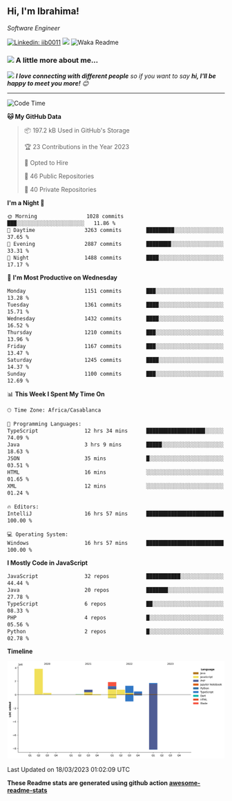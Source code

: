 <h2>Hi, I'm Ibrahima! </h2>
<p><em>Software Engineer 
</em></p>


[![Linkedin: iib0011](https://img.shields.io/badge/-iib0011-blue?style=flat-square&logo=Linkedin&logoColor=white&link=https://www.linkedin.com/in/iib0011/)](https://www.linkedin.com/in/iib0011/)
![](https://visitor-badge.glitch.me/badge?page_id=iib0011)
![Waka Readme](https://github.com/iib0011/iib0011/workflows/Waka%20Readme/badge.svg)


### <img src="https://media.giphy.com/media/VgCDAzcKvsR6OM0uWg/giphy.gif" width="50"> A little more about me...  


<img src="https://media.giphy.com/media/LnQjpWaON8nhr21vNW/giphy.gif" width="60"> <em><b>I love connecting with different people</b> so if you want to say <b>hi, I'll be happy to meet you more!</b> 😊</em>

---
<!--START_SECTION:waka-->
![Code Time](http://img.shields.io/badge/Code%20Time-1%2C958%20hrs%2049%20mins-blue)

**🐱 My GitHub Data** 

> 📦 197.2 kB Used in GitHub's Storage 
 > 
> 🏆 23 Contributions in the Year 2023
 > 
> 💼 Opted to Hire
 > 
> 📜 46 Public Repositories 
 > 
> 🔑 40 Private Repositories 
 > 
**I'm a Night 🦉** 

```text
🌞 Morning                1028 commits        ███░░░░░░░░░░░░░░░░░░░░░░   11.86 % 
🌆 Daytime                3263 commits        █████████░░░░░░░░░░░░░░░░   37.65 % 
🌃 Evening                2887 commits        ████████░░░░░░░░░░░░░░░░░   33.31 % 
🌙 Night                  1488 commits        ████░░░░░░░░░░░░░░░░░░░░░   17.17 % 
```
📅 **I'm Most Productive on Wednesday** 

```text
Monday                   1151 commits        ███░░░░░░░░░░░░░░░░░░░░░░   13.28 % 
Tuesday                  1361 commits        ████░░░░░░░░░░░░░░░░░░░░░   15.71 % 
Wednesday                1432 commits        ████░░░░░░░░░░░░░░░░░░░░░   16.52 % 
Thursday                 1210 commits        ███░░░░░░░░░░░░░░░░░░░░░░   13.96 % 
Friday                   1167 commits        ███░░░░░░░░░░░░░░░░░░░░░░   13.47 % 
Saturday                 1245 commits        ████░░░░░░░░░░░░░░░░░░░░░   14.37 % 
Sunday                   1100 commits        ███░░░░░░░░░░░░░░░░░░░░░░   12.69 % 
```


📊 **This Week I Spent My Time On** 

```text
🕑︎ Time Zone: Africa/Casablanca

💬 Programming Languages: 
TypeScript               12 hrs 34 mins      ███████████████████░░░░░░   74.09 % 
Java                     3 hrs 9 mins        █████░░░░░░░░░░░░░░░░░░░░   18.63 % 
JSON                     35 mins             █░░░░░░░░░░░░░░░░░░░░░░░░   03.51 % 
HTML                     16 mins             ░░░░░░░░░░░░░░░░░░░░░░░░░   01.65 % 
XML                      12 mins             ░░░░░░░░░░░░░░░░░░░░░░░░░   01.24 % 

🔥 Editors: 
IntelliJ                 16 hrs 57 mins      █████████████████████████   100.00 % 

💻 Operating System: 
Windows                  16 hrs 57 mins      █████████████████████████   100.00 % 
```

**I Mostly Code in JavaScript** 

```text
JavaScript               32 repos            ███████████░░░░░░░░░░░░░░   44.44 % 
Java                     20 repos            ███████░░░░░░░░░░░░░░░░░░   27.78 % 
TypeScript               6 repos             ██░░░░░░░░░░░░░░░░░░░░░░░   08.33 % 
PHP                      4 repos             █░░░░░░░░░░░░░░░░░░░░░░░░   05.56 % 
Python                   2 repos             █░░░░░░░░░░░░░░░░░░░░░░░░   02.78 % 
```



**Timeline**

![Lines of Code chart](https://raw.githubusercontent.com/iib0011/iib0011/master/assets/bar_graph.png)


 Last Updated on 18/03/2023 01:02:09 UTC
<!--END_SECTION:waka-->

**These Readme stats are generated using github action [awesome-readme-stats](https://github.com/iib0011/waka-readme-stats)**
